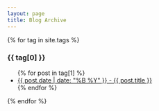 ```yaml
---
layout: page
title: Blog Archive
---
```


{% for tag in site.tags %}
  <h3>{{ tag[0] }}</h3>
  <ul>
    {% for post in tag[1] %}
      <li><a href="/nova64{{ post.url }}">{{ post.date | date: "%B %Y" }} - {{ post.title }}</a></li>
    {% endfor %}
  </ul>
{% endfor %}
